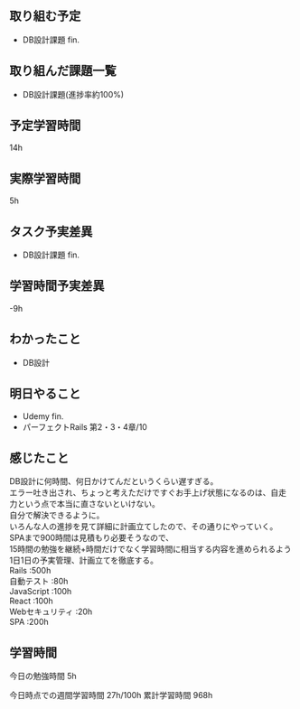 ## 取り組む予定
- DB設計課題 fin.

## 取り組んだ課題一覧
- DB設計課題(進捗率約100%)


## 予定学習時間
14h

## 実際学習時間
5h

## タスク予実差異
- DB設計課題 fin.

## 学習時間予実差異
-9h


## わかったこと
- DB設計

## 明日やること
- Udemy fin.
- パーフェクトRails 第2・3・4章/10

## 感じたこと
DB設計に何時間、何日かけてんだというくらい遅すぎる。<br>
エラー吐き出され、ちょっと考えただけですぐお手上げ状態になるのは、自走力という点で本当に直さないといけない。<br>
自分で解決できるように。<br>
いろんな人の進捗を見て詳細に計画立てしたので、その通りにやっていく。<br>
SPAまで900時間は見積もり必要そうなので、<br>15時間の勉強を継続+時間だけでなく学習時間に相当する内容を進められるよう<br>
1日1日の予実管理、計画立てを徹底する。<br>
Rails :500h<br>
自動テスト :80h<br>
JavaScript :100h<br>
React :100h<br>
Webセキュリティ :20h<br>
SPA :200h


## 学習時間
今日の勉強時間 5h

今日時点での週間学習時間 27h/100h
累計学習時間 968h